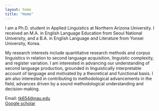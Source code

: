 ```yaml
---
layout: home
title: "Home"
---
```


I am a Ph.D.  student in Applied Linguistics at Northern Arizona University. I received an M.A. in English Language Education from Seoul National University, and a B.A. in English Language and Literature from Yonsei University, Korea. 

My research interests include quantitative research methods and corpus linguistics in relation to second language acquisition, linguistic complexity, and register variation. I am interested in advancing our understanding of second language production, grounded in linguistically interpretable account of language and motivated by a theoretical and functional basis. I am also interested in contributing to methodological advancements in the field, advances driven by a sound methodological understanding and decision-making.

Email: tk654@nau.edu <br>
<a href="https://scholar.google.com/citations?hl=en&user=4syVIgIAAAAJ&view_op=list_works" target="_blank" rel="noopener">Google scholar</a>